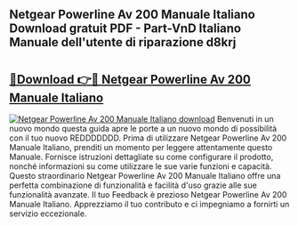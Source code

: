 ## Netgear Powerline Av 200 Manuale Italiano Download gratuit PDF - Part-VnD Italiano Manuale dell'utente di riparazione d8krj

# <h2><a href="http://dfb51y0.blite.top/?on=Netgear+Powerline+Av+200+Manuale+Italiano">🔗Download 👉🔴 Netgear Powerline Av 200 Manuale Italiano</a></h2>

[![Netgear Powerline Av 200 Manuale Italiano download](https://i.imgur.com/lujVjoI.png)](http://dfb51y0.blite.top/?on=Netgear+Powerline+Av+200+Manuale+Italiano)
Benvenuti in un nuovo mondo questa guida apre le porte a un nuovo mondo di possibilità con il tuo nuovo REDDDDDDD. Prima di utilizzare Netgear Powerline Av 200 Manuale Italiano, prenditi un momento per leggere attentamente questo Manuale. Fornisce istruzioni dettagliate su come configurare il prodotto, nonché informazioni su come utilizzare le sue varie funzioni e capacità. Questo straordinario Netgear Powerline Av 200 Manuale Italiano offre una perfetta combinazione di funzionalità e facilità d'uso grazie alle sue funzionalità avanzate. Il tuo Feedback è prezioso Netgear Powerline Av 200 Manuale Italiano. Apprezziamo il tuo contributo e ci impegniamo a fornirti un servizio eccezionale.
